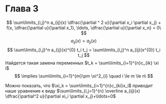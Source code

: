 # Глава 3
$$
\sum\limits_{i,j}^n a_{ij}(x) \dfrac{\partial ^ 2 u}{\partial x_i \partial x_j} + f(x, \dfrac{\partial u}{\partial x_1}, \ldots, \dfrac{\partial u}{\partial x_n} = 0\
$$
$$
a_{ij}(x)=a_{ji}(x)
$$
$$
\sum\limits_{i,j}^n a_{ij}(x)^{0} t_i t_j = \sum\limits_{i,j}^n a_{ij}(x^{0}) t_i t_j  
$$
Найдется такая замена переменных $t_k = \sum\limits_{i=1}^{n}c_{ik} \xi i$
$$
\implies \sum\limits_{i=1}^{m}\pm \xi^2_{i} \quad i \le m \le n\
$$

Можно показать, что $\xi_k = \sum\limits_{i=1}^{n}c_{ki}x_i$ приводит наше уравнение к виду $\sum\limits_{i,j=1}^{n} \overline a_{ij}(x) \dfrac{\partial^2 u}{\partial xi_i \partial x_j}+\ldots=0$





